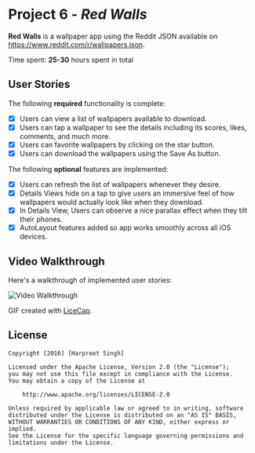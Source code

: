 # Project 6 - *Red Walls*

**Red Walls** is a wallpaper app using the Reddit JSON available on https://www.reddit.com/r/wallpapers.json.

Time spent: **25-30** hours spent in total

## User Stories

The following **required** functionality is complete:

- [x] Users can view a list of wallpapers available to download.
- [x] Users can tap a wallpaper to see the details including its scores, likes, comments, and much more.
- [x] Users can favorite wallpapers by clicking on the star button.
- [x] Users can download the wallpapers using the Save As button.

The following **optional** features are implemented:

- [x] Users can refresh the list of wallpapers whenever they desire.
- [x] Details Views hide on a tap to give users an immersive feel of how wallpapers would actually look like when they download.
- [x] In Details View, Users can observe a nice parallax effect when they tilt their phones. 
- [x] AutoLayout features added so app works smoothly across all iOS devices.

## Video Walkthrough 

Here's a walkthrough of implemented user stories:

<img src='' title='Video Walkthrough' width='' alt='Video Walkthrough' />

GIF created with [LiceCap](http://www.cockos.com/licecap/).

## License

    Copyright [2016] [Harpreet Singh]

    Licensed under the Apache License, Version 2.0 (the "License");
    you may not use this file except in compliance with the License.
    You may obtain a copy of the License at

        http://www.apache.org/licenses/LICENSE-2.0

    Unless required by applicable law or agreed to in writing, software
    distributed under the License is distributed on an "AS IS" BASIS,
    WITHOUT WARRANTIES OR CONDITIONS OF ANY KIND, either express or implied.
    See the License for the specific language governing permissions and
    limitations under the License.
